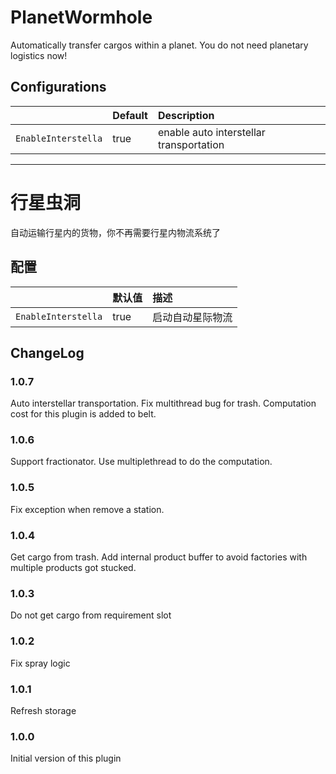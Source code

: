 # PlanetWormhole

Automatically transfer cargos within a planet. You do not need planetary logistics now!

## Configurations

||Default|Description|
|:---|:---|:---|
|`EnableInterstella`|true|enable auto interstellar transportation|

---
# 行星虫洞

自动运输行星内的货物，你不再需要行星内物流系统了

## 配置
||默认值|描述|
|:---|:---|:---|
|`EnableInterstella`|true|启动自动星际物流|

## ChangeLog

### 1.0.7

Auto interstellar transportation.
Fix multithread bug for trash.
Computation cost for this plugin is added to belt.

### 1.0.6

Support fractionator. Use multiplethread to do the computation.

### 1.0.5

Fix exception when remove a station.

### 1.0.4

Get cargo from trash.
Add internal product buffer to avoid factories with multiple products got stucked.

### 1.0.3

Do not get cargo from requirement slot

### 1.0.2

Fix spray logic

### 1.0.1

Refresh storage

### 1.0.0

Initial version of this plugin
